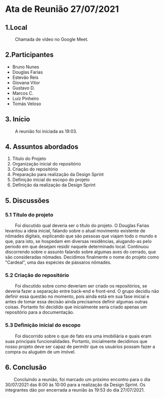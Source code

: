 # Ata de Reunião 27/07/2021
## 1.Local
&emsp;&emsp; Chamada de vídeo no Google Meet.

## 2.Participantes
 - Bruno Nunes
 - Douglas Farias
 - Estevão Reis
 - Giovana Vitor
 - Gustavo D.
 - Marcos C.
 - Luiz Pinheiro
 - Tomás Veloso

 ## 3. Início
 &emsp;&emsp; A reunião foi iniciada as 19:03.

 ## 4. Assuntos abordados
 1. Título do Projeto
 2. Organização inicial do repositório
 3. Criação do repositório
 4. Preparação para realização da Design Sprint
 5. Definição inicial do escopo do projeto
 6. Definição da realização da Design Sprint

 ## 5. Discussões
 ### 5.1 Título do projeto
 &emsp;&emsp; Foi discutido qual deveria ser o título do projeto. O Douglas Farias levantou a ideia inicial, falando sobre o atual movimento existente de nômades digitais, explicando que são pessoas que viajam todo o mundo e que, para isto, se hospedam em diversas residências, alugando-as pelo periodo em que desejam residir naquele determinado local. Continuou discorrendo sobre o assunto falando sobre algumas aves do cerrado, que são consideradas nômades. Decidimos finalmente o nome do projeto como "Cardeal", uma das espécies de pássaros nômades.

 ### 5.2 Criação do repositório
  &emsp;&emsp; Foi discutido sobre como deveriam ser criado os repositórios, se deveria fazer a separação entre back-end e front-end. O grupo decidiu não definir essa questão no momento, pois ainda está em sua fase inicial e antes de tomar essa decisão ainda precisamos definir algumas outras coisas. Portanto foi decidido que inicialmente seria criado apenas um repositório para a documentação.

### 5.3 Definição inicial do escopo
  &emsp;&emsp; Foi discorrido sobre o que de fato era uma imobiliária e quais eram suas principais funcionalidades. Portanto, inicialmente decidimos que nosso projeto deve ser capaz de permitir que os usuários possam fazer a compra ou aluguém de um imóvel. 

## 6. Conclusão
  Concluindo a reunião, foi marcado um próximo encontro para o dia 30/07/2021 das 8:00 às 10:00 para a realização da Design Sprint. Os integrantes dão por encerrada a reunião às 19:53 do dia 27/07/2021.